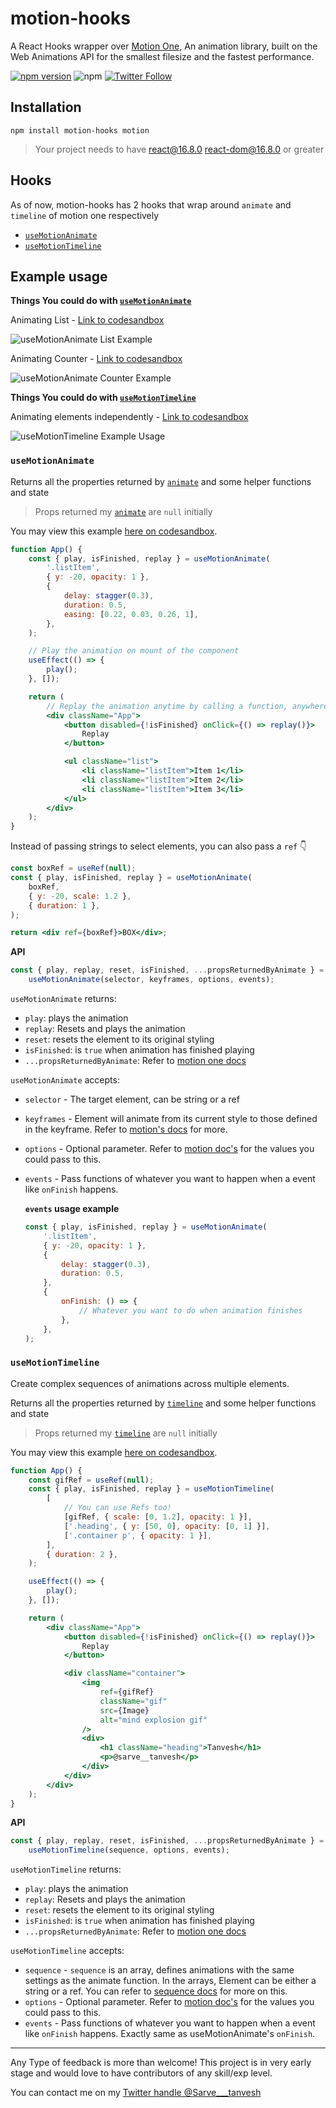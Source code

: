 # motion-hooks

A React Hooks wrapper over [Motion One](https://motion.dev/), An animation library, built on the Web Animations API for the smallest filesize and the fastest performance.

[![npm version](https://badge.fury.io/js/motion-hooks.svg)](https://www.npmjs.com/package/motion-hooks) ![npm](https://img.shields.io/npm/dt/motion-hooks) [![Twitter Follow](https://img.shields.io/twitter/follow/Sarve___tanvesh?label=Chat)](https://twitter.com/Sarve___tanvesh)

## Installation

```
npm install motion-hooks motion
```

> Your project needs to have react@16.8.0 react-dom@16.8.0 or greater

## Hooks

As of now, motion-hooks has 2 hooks that wrap around `animate` and `timeline` of motion one respectively

-   [`useMotionAnimate`](https://github.com/tanvesh01/motion-hooks#usemotionanimate)
-   [`useMotionTimeline`](https://github.com/tanvesh01/motion-hooks#usemotiontimeline)

## Example usage

**Things You could do with [`useMotionAnimate`](https://github.com/tanvesh01/motion-hooks#usemotionanimate)**

Animating List - [Link to codesandbox](https://codesandbox.io/s/divine-mountain-qelct?file=/src/App.js)

![useMotionAnimate List Example](https://media1.giphy.com/media/JNMxjkEipIurs5RaQb/giphy.gif)

Animating Counter - [Link to codesandbox](https://codesandbox.io/s/nice-browser-d4ds3?file=/src/App.js)

![useMotionAnimate Counter Example](https://media3.giphy.com/media/80wDwOyRlnS1woHcF0/giphy.gif)

**Things You could do with [`useMotionTimeline`](https://github.com/tanvesh01/motion-hooks#usemotiontimeline)**

Animating elements independently - [Link to codesandbox](https://codesandbox.io/s/dazzling-dawn-f48sm?file=/src/App.js)

![useMotionTimeline Example Usage](https://media1.giphy.com/media/RxCRUxJgi4nuM7b7yv/giphy.gif)

### `useMotionAnimate`

Returns all the properties returned by [`animate`](https://motion.dev/dom/animate) and some helper functions and state

> Props returned my [`animate`](https://motion.dev/dom/animate) are `null` initially

You may view this example [here on codesandbox](https://codesandbox.io/s/divine-mountain-qelct?file=/src/App.js).

```jsx
function App() {
    const { play, isFinished, replay } = useMotionAnimate(
        '.listItem',
        { y: -20, opacity: 1 },
        {
            delay: stagger(0.3),
            duration: 0.5,
            easing: [0.22, 0.03, 0.26, 1],
        },
    );

    // Play the animation on mount of the component
    useEffect(() => {
        play();
    }, []);

    return (
        // Replay the animation anytime by calling a function, anywhere
        <div className="App">
            <button disabled={!isFinished} onClick={() => replay()}>
                Replay
            </button>

            <ul className="list">
                <li className="listItem">Item 1</li>
                <li className="listItem">Item 2</li>
                <li className="listItem">Item 3</li>
            </ul>
        </div>
    );
}
```

Instead of passing strings to select elements, you can also pass a `ref` :point_down:

```jsx
const boxRef = useRef(null);
const { play, isFinished, replay } = useMotionAnimate(
    boxRef,
    { y: -20, scale: 1.2 },
    { duration: 1 },
);

return <div ref={boxRef}>BOX</div>;
```

**API**

```js
const { play, replay, reset, isFinished, ...propsReturnedByAnimate } =
    useMotionAnimate(selector, keyframes, options, events);
```

`useMotionAnimate` returns:

-   `play`: plays the animation
-   `replay`: Resets and plays the animation
-   `reset`: resets the element to its original styling
-   `isFinished`: is `true` when animation has finished playing
-   `...propsReturnedByAnimate`: Refer to [motion one docs](https://motion.dev/dom/controls)

`useMotionAnimate` accepts:

-   `selector` - The target element, can be string or a ref
-   `keyframes` - Element will animate from its current style to those defined in the keyframe. Refer to [motion's docs](https://motion.dev/dom/animate#keyframes) for more.
-   `options` - Optional parameter. Refer to [motion doc's](https://motion.dev/dom/animate#options) for the values you could pass to this.
-   `events` - Pass functions of whatever you want to happen when a event like `onFinish` happens.

    **`events` usage example**

    ```jsx
    const { play, isFinished, replay } = useMotionAnimate(
        '.listItem',
        { y: -20, opacity: 1 },
        {
            delay: stagger(0.3),
            duration: 0.5,
        },
        {
            onFinish: () => {
                // Whatever you want to do when animation finishes
            },
        },
    );
    ```

### `useMotionTimeline`

Create complex sequences of animations across multiple elements.

Returns all the properties returned by [`timeline`](https://motion.dev/dom/timeline) and some helper functions and state

> Props returned my [`timeline`](https://motion.dev/dom/timeline) are `null` initially

You may view this example [here on codesandbox](https://codesandbox.io/s/dazzling-dawn-f48sm?file=/src/App.js).

```jsx
function App() {
    const gifRef = useRef(null);
    const { play, isFinished, replay } = useMotionTimeline(
        [
            // You can use Refs too!
            [gifRef, { scale: [0, 1.2], opacity: 1 }],
            ['.heading', { y: [50, 0], opacity: [0, 1] }],
            ['.container p', { opacity: 1 }],
        ],
        { duration: 2 },
    );

    useEffect(() => {
        play();
    }, []);

    return (
        <div className="App">
            <button disabled={!isFinished} onClick={() => replay()}>
                Replay
            </button>

            <div className="container">
                <img
                    ref={gifRef}
                    className="gif"
                    src={Image}
                    alt="mind explosion gif"
                />
                <div>
                    <h1 className="heading">Tanvesh</h1>
                    <p>@sarve__tanvesh</p>
                </div>
            </div>
        </div>
    );
}
```

**API**

```js
const { play, replay, reset, isFinished, ...propsReturnedByAnimate } =
    useMotionTimeline(sequence, options, events);
```

`useMotionTimeline` returns:

-   `play`: plays the animation
-   `replay`: Resets and plays the animation
-   `reset`: resets the element to its original styling
-   `isFinished`: is `true` when animation has finished playing
-   `...propsReturnedByAnimate`: Refer to [motion one docs](https://motion.dev/dom/controls)

`useMotionTimeline` accepts:

-   `sequence` - `sequence` is an array, defines animations with the same settings as the animate function. In the arrays, Element can be either a string or a ref. You can refer to [sequence docs](https://motion.dev/dom/timeline#sequence) for more on this.
-   `options` - Optional parameter. Refer to [motion doc's](https://motion.dev/dom/animate#options) for the values you could pass to this.
-   `events` - Pass functions of whatever you want to happen when a event like `onFinish` happens. Exactly same as useMotionAnimate's `onFinish`.

---

Any Type of feedback is more than welcome! This project is in very early stage and would love to have contributors of any skill/exp level.

You can contact me on my [Twitter handle @Sarve\_\_\_tanvesh](https://twitter.com/Sarve___tanvesh)

